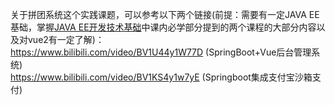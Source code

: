 关于拼团系统这个实践课题，可以参考以下两个链接(前提：需要有一定JAVA EE基础，掌握[JAVA EE开发技术基础](https://github.com/sherlcok314159/USTS-Survival/blob/main/2022%E6%98%A5/JAVA%20EE%E5%BC%80%E5%8F%91%E6%8A%80%E6%9C%AF%E5%9F%BA%E7%A1%80/%E5%AD%A6%E4%B9%A0%E5%BB%BA%E8%AE%AE.md)中课内必学部分提到的两个课程的大部分内容以及对vue2有一定了解)：  
https://www.bilibili.com/video/BV1U44y1W77D (SpringBoot+Vue后台管理系统)  
https://www.bilibili.com/video/BV1KS4y1w7yE (Springboot集成支付宝沙箱支付)
